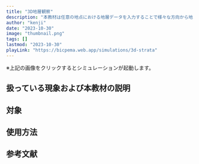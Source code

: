 ```yaml
---
title: "3D地層観察"
description: "本教材は任意の地点における地層データを入力することで様々な方向から地層の広がりを観察するためのシミュレーション教材です。"
author: "kenji"
date: "2023-10-30"
image: "thumbnail.png"
tags: []
lastmod: "2023-10-30"
playLink: "https://bicpema.web.app/simulations/3d-strata"
---
```

※上記の画像をクリックするとシミュレーションが起動します。

## 扱っている現象および本教材の説明

## 対象

## 使用方法

## 参考文献
